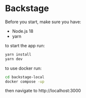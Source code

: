 # Backstage

Before you start, make sure you have:
 - Node.js 18
 - yarn


to start the app run:

```sh
yarn install
yarn dev
```

to use docker run:

```sh
cd backstage-local
docker compose -up
```

then navigate to http://localhost:3000

